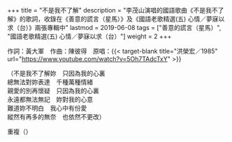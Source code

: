 +++
title = "不是我不了解"
description = "李茂山演唱的國語歌曲《不是我不了解》的歌詞，收錄在《善意的謊言（星馬）》及《國語老歌精選(五) 心情／夢寐以求（台）》兩張專輯中"
lastmod = 2019-06-08
tags = ["善意的謊言（星馬）", "國語老歌精選(五) 心情／夢寐以求（台）"]
weight = 2
+++

作詞：黃大軍　作曲：陳彼得　原唱：{{< target-blank title="洪榮宏／1985" url="https://www.youtube.com/watch?v=5Oh7TAdcTxY" >}}    

（不是我不了解妳　只因為我的心裏  
總無法對妳表達　千種萬種情緒  
親愛的別再懷疑　只因為我的心裏  
永遠都無法無記　妳對我的心意  
難道妳不明白　我心中有份愛  
縱然有再多的無奈　也依然不更改）  

重複（）